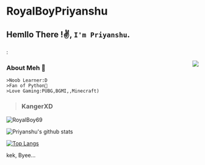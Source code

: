 # RoyalBoyPriyanshu
## Hemllo There !✌️, `I'm Priyanshu`.  
:


<img align=right src='https://github.githubassets.com/images/mona-whisper.gif'/>


### About Meh 🙂
```
>Noob Learner:D
>Fan of Python🐍
>Love Gaming:PUBG,BGMI,,Minecraft)
```

>### KangerXD

<img src="https://komarev.com/ghpvc/?username=RoyalBoy69" alt="RoyalBoy69" />


![Priyanshu's github stats](https://github-readme-stats.vercel.app/api?username=royalboy69&show_icons=true&theme=radical)

[![Top Langs](https://github-readme-stats.vercel.app/api/top-langs/?username=RoyalBoy69&hide=dockerfile&theme=dark)](https://github.com/RoyalBoy69)


kek, Byee...
